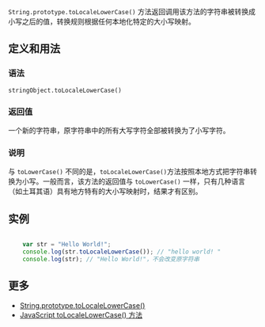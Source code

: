 `String.prototype.toLocaleLowerCase()` 方法返回调用该方法的字符串被转换成小写之后的值，转换规则根据任何本地化特定的大小写映射。

## 定义和用法

### 语法

`stringObject.toLocaleLowerCase()`

### 返回值

一个新的字符串，原字符串中的所有大写字符全部被转换为了小写字符。

### 说明

与 `toLowerCase()` 不同的是，`toLocaleLowerCase()`方法按照本地方式把字符串转换为小写。一般而言，该方法的返回值与 `toLowerCase()` 一样，只有几种语言（如土耳其语）具有地方特有的大小写映射时，结果才有区别。

## 实例

``` javascript

    var str = "Hello World!";
    console.log(str.toLocaleLowerCase()); // "hello world! "
    console.log(str); // "Hello World!"，不会改变原字符串    

```

## 更多

*   [String.prototype.toLocaleLowerCase()](https://developer.mozilla.org/zh-CN/docs/Web/JavaScript/Reference/Global_Objects/String/toLocaleLowerCase)
*   [JavaScript toLocaleLowerCase() 方法](http://www.w3school.com.cn/jsref/jsref_toLocaleLowerCase.asp)